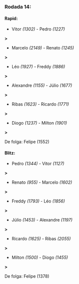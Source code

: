 ### Rodada 14:

#### Rapid:

* Vitor *(1302)*     -     Pedro *(1227)*

 **>** 
* Marcelo *(2149)*     -     Renato *(1245)*

 **>** 
* Léo *(1927)*     -     Freddy *(1886)*

 **>** 
* Alexandre *(1155)*     -     Júlio *(1677)*

 **>** 
* Ribas *(1623)*     -     Ricardo *(1771)*

 **>** 
* Diogo *(1237)*     -     Milton *(1901)*

 **>** 

De folga: Felipe (1552)

#### Blitz:

* Pedro *(1344)*     -     Vitor *(1127)*

 **>** 
* Renato *(955)*     -     Marcelo *(1602)*

 **>** 
* Freddy *(1793)*     -     Léo *(1856)*

 **>** 
* Júlio *(1453)*     -     Alexandre *(1197)*

 **>** 
* Ricardo *(1625)*     -     Ribas *(2055)*

 **>** 
* Milton *(1500)*     -     Diogo *(1455)*

 **>** 

De folga: Felipe (1378)

